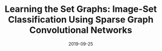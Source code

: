 ---
title: "Learning the Set Graphs: Image-Set Classification Using Sparse Graph Convolutional Networks"
collection: publications
permalink: /publication/2019-09-25-paper-title-number-3
date: 2019-09-25
venue: 'Haoliang Sun, Xiantong Zhen, and Yilong Yin. IEEE International Conference on Image Processing (ICIP)'
---